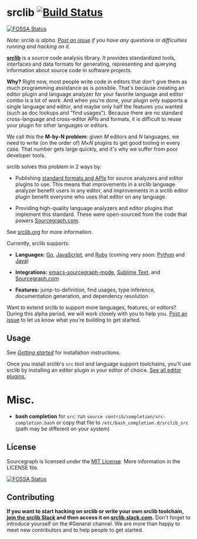 # srclib [![Build Status](https://travis-ci.org/sourcegraph/srclib.png?branch=master)](https://travis-ci.org/sourcegraph/srclib)
[![FOSSA Status](https://app.fossa.io/api/projects/git%2Bgithub.com%2Ffossas%2Fsrclib.svg?type=shield)](https://app.fossa.io/projects/git%2Bgithub.com%2Ffossas%2Fsrclib?ref=badge_shield)

*Note: srclib is alpha.
[Post an issue](https://github.com/sourcegraph/srclib/issues) if you have any
questions or difficulties running and hacking on it.*

[**srclib**](https://srclib.org) is a source code analysis library. It provides standardized tools,
interfaces and data formats for generating, representing and querying
information about source code in software projects.

**Why?** Right now, most people write code in editors that don't give them as
much programming assistance as is possible. That's because creating an editor
plugin and language analyzer for your favorite language and editor combo is a
lot of work. And when you're done, your plugin only supports a single language
and editor, and maybe only half the features you wanted (such as doc lookups and
"find usages"). Because there are no standard cross-language and cross-editor
APIs and formats, it is difficult to reuse your plugin for other languages or
editors.

We call this the **M-by-N problem**: given *M* editors and *N* languages, we
need to write (on the order of) *M*&times;*N* plugins to get good tooling in
every case. That number gets large quickly, and it's why we suffer from poor
developer tools.

srclib solves this problem in 2 ways by:

* Publishing [standard formats and APIs](https://srclib.org/api/data-model/) for
  source analyzers and editor plugins to use. This means that improvements in a
  srclib language analyzer benefit users in any editor, and improvements in a
  srclib editor plugin benefit everyone who uses that editor on any language.

* Providing high-quality language analyzers and editor plugins that implement
  this standard. These were open-sourced from the code that powers
  [Sourcegraph.com](https://sourcegraph.com).

See [srclib.org](https://srclib.org) for more information.

Currently, srclib supports:

* **Languages:** [Go](https://sourcegraph.com/sourcegraph/srclib-go), [JavaScript](https://github.com/sourcegraph/srclib-javascript), and [Ruby](https://github.com/sourcegraph/srclib-ruby) (coming very soon: [Python](https://sourcegraph.com/sourcegraph/srclib-python) and [Java](https://github.com/sourcegraph/srclib-java))

* **Integrations:** [emacs-sourcegraph-mode](https://srclib.org/plugins/emacs/),
  [Sublime Text](https://srclib.org/plugins/sublimetext/), and
  [Sourcegraph.com](https://sourcegraph.com)

* **Features:** jump-to-definition, find usages, type inference, documentation
  generation, and dependency resolution

Want to extend srclib to support more languages, features, or editors? During
this alpha period, we will work closely with you to help you.
[Post an issue](https://github.com/sourcegraph/srclib/issues) to let us know
what you're building to get started.


## Usage

See [*Getting started*](https://srclib.org/gettingstarted/) for installation
instructions.

Once you install srclib's `src` tool and language support toolchains, you'll use
srclib by installing an editor plugin in your editor of choice. [See all editor plugins.](https://srclib.org/gettingstarted/)

# Misc.

* **bash completion** for `src`: run `source contrib/completion/src-completion.bash` or
  copy that file to `/etc/bash_completion.d/srclib_src` (path may be different
  on your system)

## License
Sourcegraph is licensed under the [MIT License](https://tldrlegal.com/license/mit-license).
More information in the LICENSE file.



[![FOSSA Status](https://app.fossa.io/api/projects/git%2Bgithub.com%2Ffossas%2Fsrclib.svg?type=large)](https://app.fossa.io/projects/git%2Bgithub.com%2Ffossas%2Fsrclib?ref=badge_large)

## Contributing

**If you want to start hacking on srclib or write your own srclib toolchain, [join the srclib Slack](http://slackin.srclib.org) and then access it on [srclib.slack.com](https://srclib.slack.com).**
Don't forget to introduce yourself on the #General channel. We are more than happy to meet new contributors and to help people to get started.